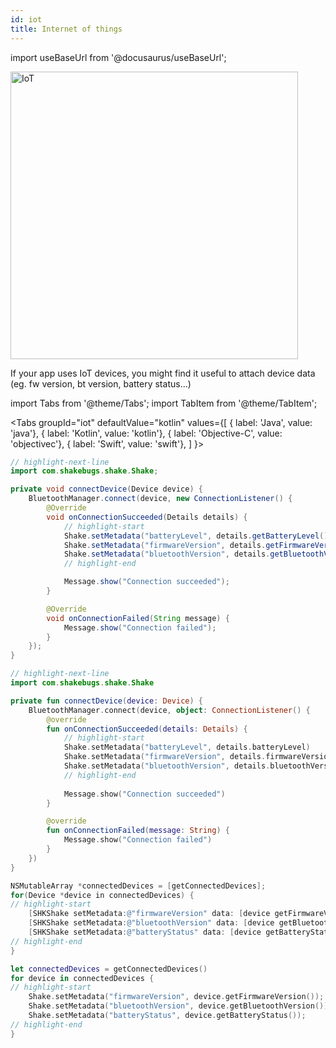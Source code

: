 ```yaml
---
id: iot
title: Internet of things
---
```

import useBaseUrl from '@docusaurus/useBaseUrl';

<div class='text--center'>
<img
  alt='IoT'
  src={useBaseUrl('img/docs-iot@2x.png')}
  width='460'
/>
</div>

If your app uses IoT devices, you might find it useful to attach device data (eg. fw version, bt version, battery status...)


import Tabs from '@theme/Tabs';
import TabItem from '@theme/TabItem';

<Tabs
  groupId="iot"
  defaultValue="kotlin"
  values={[
    { label: 'Java', value: 'java'},
    { label: 'Kotlin', value: 'kotlin'},
    { label: 'Objective-C', value: 'objectivec'},
    { label: 'Swift', value: 'swift'},
  ]
}>

<TabItem value="java">

```java title="App.java"
// highlight-next-line
import com.shakebugs.shake.Shake;

private void connectDevice(Device device) {
    BluetoothManager.connect(device, new ConnectionListener() {
        @Override
        void onConnectionSucceeded(Details details) {
            // highlight-start
            Shake.setMetadata("batteryLevel", details.getBatteryLevel());
            Shake.setMetadata("firmwareVersion", details.getFirmwareVersion());
            Shake.setMetadata("bluetoothVersion", details.getBluetoothVersion());
            // highlight-end

            Message.show("Connection succeeded");
        }

        @Override
        void onConnectionFailed(String message) {
            Message.show("Connection failed");
        }
    });   
}
```

</TabItem>

<TabItem value="kotlin">

```kotlin title="App.kt"
// highlight-next-line
import com.shakebugs.shake.Shake

private fun connectDevice(device: Device) {
    BluetoothManager.connect(device, object: ConnectionListener() {
        @override
        fun onConnectionSucceeded(details: Details) {
            // highlight-start
            Shake.setMetadata("batteryLevel", details.batteryLevel)
            Shake.setMetadata("firmwareVersion", details.firmwareVersion)
            Shake.setMetadata("bluetoothVersion", details.bluetoothVersion)
            // highlight-end
            
            Message.show("Connection succeeded")
        }

        @override
        fun onConnectionFailed(message: String) {
            Message.show("Connection failed")
        }
    })
}
```

</TabItem>

<TabItem value="objectivec">

```objectivec title="App.m"
NSMutableArray *connectedDevices = [getConnectedDevices];
for(Device *device in connectedDevices) {
// highlight-start
    [SHKShake setMetadata:@"firmwareVersion" data: [device getFirmwareVersion]];
    [SHKShake setMetadata:@"bluetoothVersion" data: [device getBluetoothVersion]];
    [SHKShake setMetadata:@"batteryStatus" data: [device getBatteryStatus]];
// highlight-end
} 
```

</TabItem>

<TabItem value="swift">

```swift title="App.swift"
let connectedDevices = getConnectedDevices()
for device in connectedDevices {
// highlight-start
    Shake.setMetadata("firmwareVersion", device.getFirmwareVersion());
    Shake.setMetadata("bluetoothVersion", device.getBluetoothVersion());
    Shake.setMetadata("batteryStatus", device.getBatteryStatus());
// highlight-end
}
```

</TabItem>

</Tabs>
